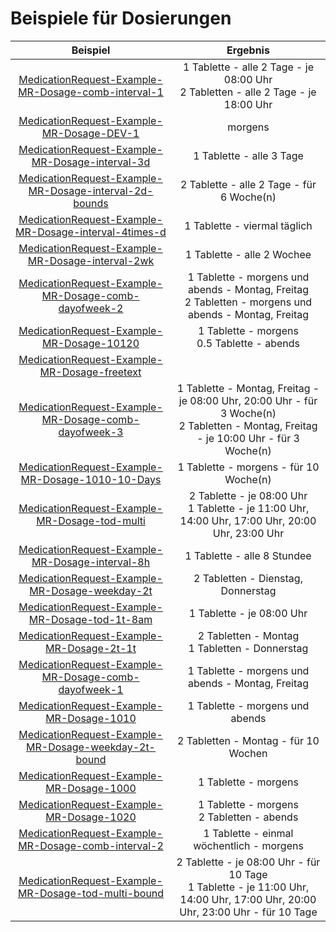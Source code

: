 # Beispiele für Dosierungen

| Beispiel | Ergebnis |
| :---: | :---:|
|[MedicationRequest-Example-MR-Dosage-comb-interval-1](./MedicationRequest-Example-MR-Dosage-comb-interval-1.json) | 1 Tablette - alle 2 Tage - je 08:00 Uhr<br>2 Tabletten - alle 2 Tage - je 18:00 Uhr |
|[MedicationRequest-Example-MR-Dosage-DEV-1](./MedicationRequest-Example-MR-Dosage-DEV-1.json) | morgens |
|[MedicationRequest-Example-MR-Dosage-interval-3d](./MedicationRequest-Example-MR-Dosage-interval-3d.json) | 1 Tablette - alle 3 Tage |
|[MedicationRequest-Example-MR-Dosage-interval-2d-bounds](./MedicationRequest-Example-MR-Dosage-interval-2d-bounds.json) | 2 Tablette - alle 2 Tage - für 6 Woche(n) |
|[MedicationRequest-Example-MR-Dosage-interval-4times-d](./MedicationRequest-Example-MR-Dosage-interval-4times-d.json) | 1 Tablette - viermal täglich |
|[MedicationRequest-Example-MR-Dosage-interval-2wk](./MedicationRequest-Example-MR-Dosage-interval-2wk.json) | 1 Tablette - alle 2 Wochee |
|[MedicationRequest-Example-MR-Dosage-comb-dayofweek-2](./MedicationRequest-Example-MR-Dosage-comb-dayofweek-2.json) | 1 Tablette - morgens und abends - Montag, Freitag<br>2 Tabletten - morgens und abends - Montag, Freitag |
|[MedicationRequest-Example-MR-Dosage-10120](./MedicationRequest-Example-MR-Dosage-10120.json) | 1 Tablette - morgens<br>0.5 Tablette - abends |
|[MedicationRequest-Example-MR-Dosage-freetext](./MedicationRequest-Example-MR-Dosage-freetext.json) |  |
|[MedicationRequest-Example-MR-Dosage-comb-dayofweek-3](./MedicationRequest-Example-MR-Dosage-comb-dayofweek-3.json) | 1 Tablette - Montag, Freitag - je 08:00 Uhr, 20:00 Uhr - für 3 Woche(n)<br>2 Tabletten - Montag, Freitag - je 10:00 Uhr - für 3 Woche(n) |
|[MedicationRequest-Example-MR-Dosage-1010-10-Days](./MedicationRequest-Example-MR-Dosage-1010-10-Days.json) | 1 Tablette - morgens - für 10 Woche(n) |
|[MedicationRequest-Example-MR-Dosage-tod-multi](./MedicationRequest-Example-MR-Dosage-tod-multi.json) | 2 Tablette - je 08:00 Uhr<br>1 Tablette - je 11:00 Uhr, 14:00 Uhr, 17:00 Uhr, 20:00 Uhr, 23:00 Uhr |
|[MedicationRequest-Example-MR-Dosage-interval-8h](./MedicationRequest-Example-MR-Dosage-interval-8h.json) | 1 Tablette - alle 8 Stundee |
|[MedicationRequest-Example-MR-Dosage-weekday-2t](./MedicationRequest-Example-MR-Dosage-weekday-2t.json) | 2 Tabletten - Dienstag, Donnerstag |
|[MedicationRequest-Example-MR-Dosage-tod-1t-8am](./MedicationRequest-Example-MR-Dosage-tod-1t-8am.json) | 1 Tablette - je 08:00 Uhr |
|[MedicationRequest-Example-MR-Dosage-2t-1t](./MedicationRequest-Example-MR-Dosage-2t-1t.json) | 2 Tabletten - Montag<br>1 Tabletten - Donnerstag |
|[MedicationRequest-Example-MR-Dosage-comb-dayofweek-1](./MedicationRequest-Example-MR-Dosage-comb-dayofweek-1.json) | 1 Tablette - morgens und abends - Montag, Freitag |
|[MedicationRequest-Example-MR-Dosage-1010](./MedicationRequest-Example-MR-Dosage-1010.json) | 1 Tablette - morgens und abends |
|[MedicationRequest-Example-MR-Dosage-weekday-2t-bound](./MedicationRequest-Example-MR-Dosage-weekday-2t-bound.json) | 2 Tabletten - Montag - für 10 Wochen |
|[MedicationRequest-Example-MR-Dosage-1000](./MedicationRequest-Example-MR-Dosage-1000.json) | 1 Tablette - morgens |
|[MedicationRequest-Example-MR-Dosage-1020](./MedicationRequest-Example-MR-Dosage-1020.json) | 1 Tablette - morgens<br>2 Tabletten - abends |
|[MedicationRequest-Example-MR-Dosage-comb-interval-2](./MedicationRequest-Example-MR-Dosage-comb-interval-2.json) | 1 Tablette - einmal wöchentlich - morgens |
|[MedicationRequest-Example-MR-Dosage-tod-multi-bound](./MedicationRequest-Example-MR-Dosage-tod-multi-bound.json) | 2 Tablette - je 08:00 Uhr - für 10 Tage<br>1 Tablette - je 11:00 Uhr, 14:00 Uhr, 17:00 Uhr, 20:00 Uhr, 23:00 Uhr - für 10 Tage |